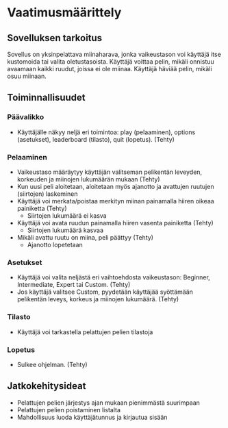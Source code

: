 # Vaatimusmäärittely

## Sovelluksen tarkoitus

Sovellus on yksinpelattava miinaharava, jonka vaikeustason voi käyttäjä itse kustomoida tai valita oletustasoista. Käyttäjä voittaa pelin, mikäli onnistuu avaamaan kaikki ruudut, joissa ei ole miinaa. Käyttäjä häviää pelin, mikäli osuu miinaan.

## Toiminnallisuudet

### Päävalikko
- Käyttäjälle näkyy neljä eri toimintoa: play (pelaaminen), options (asetukset), leaderboard (tilasto), quit (lopetus). (Tehty)

### Pelaaminen
- Vaikeustaso määräytyy käyttäjän valitseman pelikentän leveyden, korkeuden ja miinojen lukumäärän mukaan (Tehty)
- Kun uusi peli aloitetaan, aloitetaan myös ajanotto ja avattujen ruutujen (siirtojen) laskeminen
- Käyttäjä voi merkata/poistaa merkityn miinan painamalla hiiren oikeaa painiketta (Tehty)
    - Siirtojen lukumäärä ei kasva
- Käyttäjä voi avata ruudun painamalla hiiren vasenta painiketta (Tehty)
    - Siirtojen lukumäärä kasvaa
- Mikäli avattu ruutu on miina, peli päättyy  (Tehty)
    - Ajanotto lopetetaan

### Asetukset
- Käyttäjä voi valita neljästä eri vaihtoehdosta vaikeustason: Beginner, Intermediate, Expert tai Custom. (Tehty)
- Jos käyttäjä valitsee Custom, pyydetään käyttäjää syöttämään pelikentän leveys, korkeus ja miinojen lukumäärä. (Tehty)

### Tilasto
- Käyttäjä voi tarkastella pelattujen pelien tilastoja

### Lopetus
- Sulkee ohjelman. (Tehty)

## Jatkokehitysideat
- Pelattujen pelien järjestys ajan mukaan pienimmästä suurimpaan
- Pelattujen pelien poistaminen listalta
- Mahdollisuus luoda käyttäjätunnus ja kirjautua sisään
